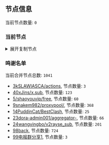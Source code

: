 
## 节点信息
当前节点数量: `0`
### 当前节点
<details>
  <summary>展开复制节点</summary>

    

</details>

### 鸣谢名单
当前合并节点总数: `1041`
- [3kSLAWIASCA/actions](https://github.com/kSLAWIASCA/actions), 节点数量: `3`
- [40xJins/x.sub](https://github.com/0xJins/x.sub), 节点数量: `123`
- [5/shaoyouvip/free](https://github.com/shaoyouvip/free), 节点数量: `60`
- [9snakem982/proxypool/](https://github.com/snakem982/proxypool/), 节点数量: `368`
- [14PuddinCat/BestClash](https://github.com/PuddinCat/BestClash), 节点数量: `25`
- [23dora-admin001/aggregator-](https://github.com/dora-admin001/aggregator-), 节点数量: `66`
- [24wangyingbo/v2rayse_sub](https://github.com/wangyingbo/v2rayse_sub), 节点数量: `201`
- [98back](https://github.com/firefoxmmx2/v2rayshare_subcription), 节点数量: `724`
- [99电报群分享1](https://github.com/cdddbc/getAirport), 节点数量: `3`


